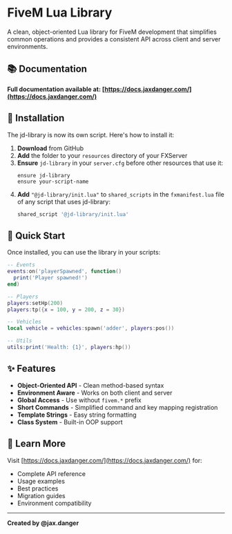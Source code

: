 # FiveM Lua Library

A clean, object-oriented Lua library for FiveM development that simplifies common operations and provides a consistent API across client and server environments.

## 📚 Documentation

**Full documentation available at: [https://docs.jaxdanger.com/](https://docs.jaxdanger.com/)**

## 🚀 Installation

The jd-library is now its own script. Here's how to install it:

1. **Download** from GitHub
2. **Add** the folder to your `resources` directory of your FXServer
3. **Ensure** `jd-library` in your `server.cfg` before other resources that use it:
   ```
   ensure jd-library
   ensure your-script-name
   ```
4. **Add** `"@jd-library/init.lua"` to `shared_scripts` in the `fxmanifest.lua` file of any script that uses jd-library:
   ```lua
   shared_script '@jd-library/init.lua'
   ```

## 🚀 Quick Start

Once installed, you can use the library in your scripts:

```lua
-- Events
events:on('playerSpawned', function()
  print('Player spawned!')
end)

-- Players
players:setHp(200)
players:tp({x = 100, y = 200, z = 30})

-- Vehicles
local vehicle = vehicles:spawn('adder', players:pos())

-- Utils
utils:print('Health: {1}', players:hp())
```

## ✨ Features

- **Object-Oriented API** - Clean method-based syntax
- **Environment Aware** - Works on both client and server
- **Global Access** - Use without `fivem.*` prefix
- **Short Commands** - Simplified command and key mapping registration
- **Template Strings** - Easy string formatting
- **Class System** - Built-in OOP support

## 📖 Learn More

Visit [https://docs.jaxdanger.com/](https://docs.jaxdanger.com/) for:
- Complete API reference
- Usage examples
- Best practices
- Migration guides
- Environment compatibility

---

**Created by @jax.danger** 